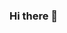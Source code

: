 ### Hi there 👋

<!--
**johnm2102/johnm2102** is a ✨ _special_ ✨ repository because its `README.md` (this file) appears on your GitHub profile.

Here are some ideas to get you started:

- 🔭 I’m currently working on some end-of-year projects, but once they are done I can hopefully start on some cool things
- 🌱 I’m currently learning Randomized Algorithms, Data Science and a little bit about Algorithms and Datastructure
- ⚡ Fun fact: I'm trying not to lose my mind :)
-->
